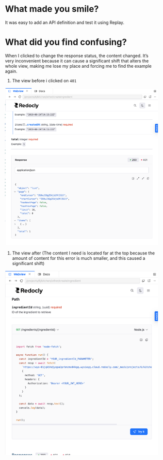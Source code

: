 
# What made you smile?
It was easy to add an API definition and test it using Replay.

# What did you find confusing?

When I clicked to change the response status, the content changed. It’s very inconvenient because it can cause a significant shift that alters the whole view, making me lose my place and forcing me to find the example again.


1. The view before i clicked on `401`
 
![image.png](./images/image.png)

1. The view after (The content I need is located far at the top because the amount of content for this error is much smaller, and this caused a significant shift)

![image copy.png](./images/image%20copy.png)
